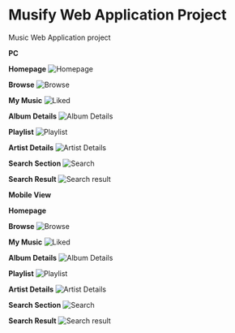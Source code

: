 # Musify Web Application Project

Music Web Application project 

**PC**
<br/>

**Homepage**
![Homepage](/public/HomePage.png)

**Browse**
![Browse](/public/BrowsePage.png)

**My Music**
![Liked](/public/MyMusic.png)

**Album Details**
![Album Details](/public/AlbumPage.png)

**Playlist**
![Playlist](/public/Playlists.png)

**Artist Details**
![Artist Details](/public/ArtistPage.png)

**Search Section**
![Search](/public/SearchSection.png)

**Search Result**
![Search result](/public/SearchPage.png)

**Mobile View**
<br/>

**Homepage**
[](/public/Mobile/HomePage.png)

**Browse**
![Browse](/public/Mobile/BrowsePage.png)

**My Music**
![Liked](/public/Mobile/MyMusic.png)

**Album Details**
![Album Details](/public/Mobile/AlbumPage.png)

**Playlist**
![Playlist](/public/Mobile/PlaylistsPage.png)

**Artist Details**
![Artist Details](/public/Mobile/ArtistPage.png)

**Search Section**
![Search](/public/Mobile/SearchSection.png)

**Search Result**
![Search result](/public/Mobile/SearchPage.png)


